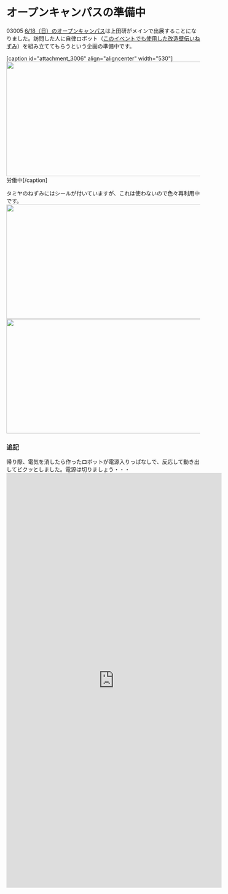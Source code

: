 # オープンキャンパスの準備中
03005 <a href="http://www.it-chiba.ac.jp/admissions/event/oc/201706/">6/18（日）のオープンキャンパス</a>は上田研がメインで出展することになりました。訪問した人に自律ロボット（<a href="https://lab.ueda.tech/?p=2524">このイベントでも使用した改造壁伝いねずみ</a>）を組み立ててもらうという企画の準備中です。

[caption id="attachment_3006" align="aligncenter" width="530"]<a href="https://lab.ueda.tech/wp-content/uploads/2017/06/DSC_0767.jpg"><img class="size-large wp-image-3006" src="https://lab.ueda.tech/wp-content/uploads/2017/06/DSC_0767-1024x576.jpg" alt="" width="530" height="298" /></a> 労働中[/caption]

タミヤのねずみにはシールが付いていますが、これは使わないので色々再利用中です。<a href="https://lab.ueda.tech/wp-content/uploads/2017/06/DSC_0610.jpg"><img class="aligncenter size-large wp-image-3009" src="https://lab.ueda.tech/wp-content/uploads/2017/06/DSC_0610-1024x576.jpg" alt="" width="530" height="298" /></a><a href="https://lab.ueda.tech/wp-content/uploads/2017/06/DSC_0611.jpg"><img class="aligncenter size-large wp-image-3010" src="https://lab.ueda.tech/wp-content/uploads/2017/06/DSC_0611-1024x576.jpg" alt="" width="530" height="298" /></a>
<h3>追記</h3>
帰り際、電気を消したら作ったロボットが電源入りっぱなしで、反応して動き出してビクッとしました。電源は切りましょう・・・

<iframe style="border: none; overflow: hidden;background-color: #ffffff;" src="https://www.facebook.com/plugins/video.php?href=https%3A%2F%2Fwww.facebook.com%2Fryueda%2Fvideos%2F10211835757796582%2F&amp;show_text=1&amp;width=560" width="560" height="1080" frameborder="0" scrolling="no"></iframe>
